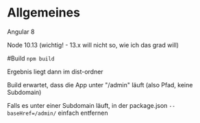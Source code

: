 # Allgemeines
Angular 8

Node 10.13 (wichtig! - 13.x will nicht so, wie ich das grad will)

#Build
`npm build`

Ergebnis liegt dann im dist-ordner

Build erwartet, dass die App unter "/admin" läuft (also Pfad, keine Subdomain)

Falls es unter einer Subdomain läuft, in der package.json `--baseHref=/admin/` einfach entfernen

